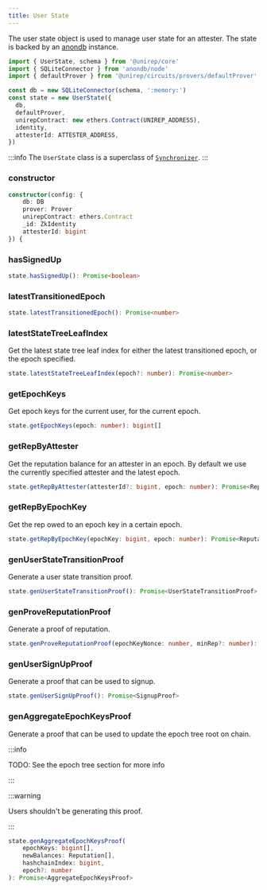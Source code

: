 ```yaml
---
title: User State
---
```


The user state object is used to manage user state for an attester. The state is backed by an [anondb](https://github.com/vimwitch/anondb) instance.

```ts
import { UserState, schema } from '@unirep/core'
import { SQLiteConnector } from 'anondb/node'
import { defaultProver } from '@unirep/circuits/provers/defaultProver'

const db = new SQLiteConnector(schema, ':memory:')
const state = new UserState({
  db,
  defaultProver,
  unirepContract: new ethers.Contract(UNIREP_ADDRESS),
  identity,
  attesterId: ATTESTER_ADDRESS,
})
```

:::info
The `UserState` class is a superclass of [`Synchronizer`](./synchronizer).
:::

### constructor

```ts
constructor(config: {
    db: DB
    prover: Prover
    unirepContract: ethers.Contract
    _id: ZkIdentity
    attesterId: bigint
}) {
```

### hasSignedUp

```ts
state.hasSignedUp(): Promise<boolean>
```

### latestTransitionedEpoch


```ts
state.latestTransitionedEpoch(): Promise<number>
```

### latestStateTreeLeafIndex

Get the latest state tree leaf index for either the latest transitioned epoch, or the epoch specified.

```ts
state.latestStateTreeLeafIndex(epoch?: number): Promise<number>
```

### getEpochKeys

Get epoch keys for the current user, for the current epoch.

```ts
state.getEpochKeys(epoch: number): bigint[]
```

### getRepByAttester

Get the reputation balance for an attester in an epoch. By default we use the currently specified attester and the latest epoch.

```ts
state.getRepByAttester(attesterId?: bigint, epoch: number): Promise<Reputation>
```

### getRepByEpochKey

Get the rep owed to an epoch key in a certain epoch.

```ts
state.getRepByEpochKey(epochKey: bigint, epoch: number): Promise<Reputation>
```

### genUserStateTransitionProof

Generate a user state transition proof.

```ts
state.genUserStateTransitionProof(): Promise<UserStateTransitionProof>
```

### genProveReputationProof

Generate a proof of reputation.

```ts
state.genProveReputationProof(epochKeyNonce: number, minRep?: number): Promise<ReputationProof>
```

### genUserSignUpProof

Generate a proof that can be used to signup.

```ts
state.genUserSignUpProof(): Promise<SignupProof>
```

### genAggregateEpochKeysProof

Generate a proof that can be used to update the epoch tree root on chain.

:::info

TODO: See the epoch tree section for more info

:::

:::warning

Users shouldn't be generating this proof.

:::

```ts
state.genAggregateEpochKeysProof(
    epochKeys: bigint[],
    newBalances: Reputation[],
    hashchainIndex: bigint,
    epoch?: number
): Promise<AggregateEpochKeysProof>
```
